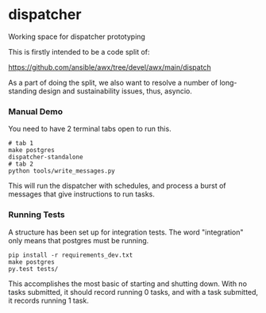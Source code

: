 # dispatcher
Working space for dispatcher prototyping

This is firstly intended to be a code split of:

https://github.com/ansible/awx/tree/devel/awx/main/dispatch

As a part of doing the split, we also want to resolve a number of
long-standing design and sustainability issues, thus, asyncio.

### Manual Demo

You need to have 2 terminal tabs open to run this.

```
# tab 1
make postgres
dispatcher-standalone
# tab 2
python tools/write_messages.py
```

This will run the dispatcher with schedules, and process a burst of messages
that give instructions to run tasks.

### Running Tests

A structure has been set up for integration tests.
The word "integration" only means that postgres must be running.

```
pip install -r requirements_dev.txt
make postgres
py.test tests/
```

This accomplishes the most basic of starting and shutting down.
With no tasks submitted, it should record running 0 tasks,
and with a task submitted, it records running 1 task.
